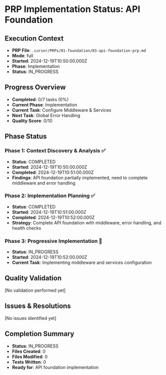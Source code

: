 # PRP Implementation Status: API Foundation

## Execution Context
- **PRP File**: `.cursor/PRPs/01-foundation/03-api-foundation-prp.md`
- **Mode**: full
- **Started**: 2024-12-19T10:50:00.000Z
- **Phase**: Implementation
- **Status**: IN_PROGRESS

## Progress Overview
- **Completed**: 0/7 tasks (0%)
- **Current Phase**: Implementation
- **Current Task**: Configure Middleware & Services
- **Next Task**: Global Error Handling
- **Quality Score**: 0/10

## Phase Status
### Phase 1: Context Discovery & Analysis ✅
- **Status**: COMPLETED
- **Started**: 2024-12-19T10:50:00.000Z
- **Completed**: 2024-12-19T10:51:00.000Z
- **Findings**: API foundation partially implemented, need to complete middleware and error handling

### Phase 2: Implementation Planning ✅
- **Status**: COMPLETED
- **Started**: 2024-12-19T10:51:00.000Z
- **Completed**: 2024-12-19T10:52:00.000Z
- **Strategy**: Complete API foundation with middleware, error handling, and health checks

### Phase 3: Progressive Implementation 🔄
- **Status**: IN_PROGRESS
- **Started**: 2024-12-19T10:52:00.000Z
- **Current Task**: Implementing middleware and services configuration

## Quality Validation
[No validation performed yet]

## Issues & Resolutions
[No issues identified yet]

## Completion Summary
- **Status**: IN_PROGRESS
- **Files Created**: 0
- **Files Modified**: 0
- **Tests Written**: 0
- **Ready for**: API foundation implementation
